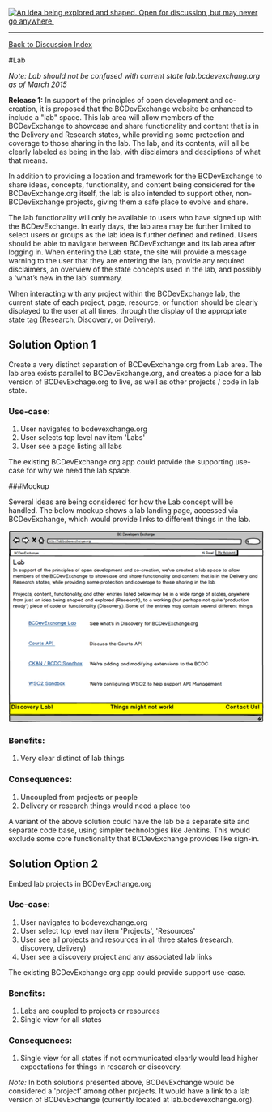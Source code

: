 <a rel="research" href="https://github.com/BCDevExchange/docs/blob/master/discussion/projectstates.md"><img alt="An idea being explored and shaped. Open for discussion, but may never go anywhere." style="border-width:0" src="https://img.shields.io/badge/BCDevExchange-Research-red.svg" title="An idea being explored and shaped. Open for discussion, but may never go anywhere." /></a>

---
[Back to Discussion Index](../discussion_index.md)

#Lab

*Note: Lab should not be confused with current state lab.bcdevexchang.org as of March 2015*

**Release 1:** In support of the principles of open development and co-creation, it is proposed that the BCDevExchange website be enhanced to include a "lab" space. This lab area will allow members of the BCDevExchange to showcase and share functionality and content that is in the Delivery and Research states, while providing some protection and coverage to those sharing in the lab. The lab, and its contents, will all be clearly labeled as being in the lab, with disclaimers and desciptions of what that means. 

In addition to providing a location and framework for the BCDevExchange to share ideas, concepts, functionality, and content being considered for the BCDevExchange.org itself, the lab is also intended to support other, non-BCDevExchange projects, giving them a safe place to evolve and share. 

The lab functionality will only be available to users who have signed up with the BCDevExchange. In early days, the lab area may be further limited to select users or groups as the lab idea is further defined and refined. Users should be able to navigate between BCDevExchange and its lab area after logging in. When entering the Lab state, the site will provide a message warning to the user that they are entering the lab, provide any required disclaimers, an overview of the state concepts used in the lab, and possibly a ‘what’s new in the lab’ summary. 

When interacting with any project within the BCDevExchange lab, the current state of each project, page, resource, or function should be clearly displayed to the user at all times, through the display of the appropriate state tag (Research, Discovery, or Delivery). 

## Solution Option 1 ##

Create a very distinct separation of BCDevExchange.org from Lab area. The lab area exists parallel to BCDevExchange.org, and creates a place for a lab version of BCDevExchage.org to live, as well as other projects / code in lab state.  

### Use-case:

1. User navigates to bcdevexchange.org
2. User selects top level nav item 'Labs'
3. User see a page listing all labs

The existing BCDevExchange.org app could provide the supporting use-case for why we need the lab space.   

###Mockup

Several ideas are being considered for how the Lab concept will be handled. The below mockup shows a lab landing page, accessed via BCDevExchange, which would provide links to different things in the lab. 

![Lab Wireframe](../wireframes/Lab.PNG)

### Benefits:
1. Very clear distinct of lab things

### Consequences:
1. Uncoupled from projects or people
2. Delivery or research things would need a place too 

A variant of the above solution could have the lab be a separate site and separate code base, using simpler technologies like Jenkins.  This would exclude some core functionality that BCDevExchange provides like sign-in.

## Solution Option 2 ##

Embed lab projects in BCDevExchange.org

### Use-case:

1. User navigates to bcdevexchange.org
2. User select top level nav item 'Projects', 'Resources'
3. User see all projects and resources in all three states (research, discovery, delivery)
4. User see a discovery project and any associated lab links

The existing BCDevExchange.org app could provide support use-case.   

### Benefits:

1. Labs are coupled to projects or resources
2. Single view for all states

### Consequences:

1. Single view for all states if not communicated clearly would lead higher expectations for things in research or discovery.

*Note:*
In both solutions presented above, BCDevExchange would be considered a 'project' among other projects.  It would have a link to a lab version of BCDevExchange (currently located at lab.bcdevexchange.org).  
